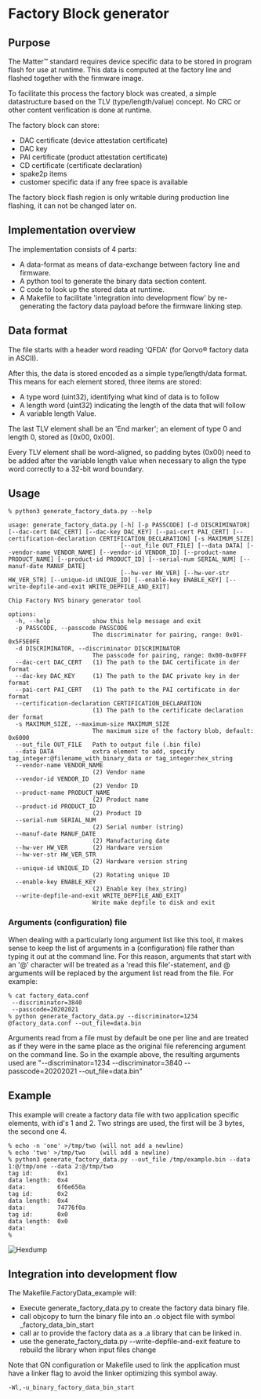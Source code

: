 # Factory Block generator

## Purpose

The Matter&trade; standard requires device specific data to be stored in program flash for use at runtime.
This data is computed at the factory line and flashed together with the firmware image.

To facilitate this process the factory block was created, a simple datastructure based on the TLV (type/length/value)
concept.  No CRC or other content verification is done at runtime.

The factory block can store:

* DAC certificate (device attestation certificate)
* DAC key
* PAI certificate (product attestation certificate)
* CD certificate (certificate declaration)
* spake2p items
* customer specific data if any free space is available

The factory block flash region is only writable during production line flashing, it can not be changed later on.

## Implementation overview

The implementation consists of 4 parts:

* A data-format as means of data-exchange between factory line and firmware.
* A python tool to generate the binary data section content.
* C code to look up the stored data at runtime.
* A Makefile to facilitate 'integration into development flow' by re-generating the factory data payload before the firmware linking step.

## Data format

The file starts with a header word reading 'QFDA' (for Qorvo&reg; factory data in ASCII).

After this, the data is stored encoded as a simple type/length/data format. This means for each element stored, three items are stored:
* A type word (uint32), identifying what kind of data is to follow
* A length word (uint32) indicating the length of the data that will follow
* A variable length Value.

The last TLV element shall be an 'End marker'; an element of type 0 and length 0, stored as [0x00, 0x00].

Every TLV element shall be word-aligned, so padding bytes (0x00) need to be added after the variable length value when
necessary to align the type word correctly to a 32-bit word boundary.

## Usage

    % python3 generate_factory_data.py --help

    usage: generate_factory_data.py [-h] [-p PASSCODE] [-d DISCRIMINATOR] [--dac-cert DAC_CERT] [--dac-key DAC_KEY] [--pai-cert PAI_CERT] [--certification-declaration CERTIFICATION_DECLARATION] [-s MAXIMUM_SIZE]
                                    [--out_file OUT_FILE] [--data DATA] [--vendor-name VENDOR_NAME] [--vendor-id VENDOR_ID] [--product-name PRODUCT_NAME] [--product-id PRODUCT_ID] [--serial-num SERIAL_NUM] [--manuf-date MANUF_DATE]
                                    [--hw-ver HW_VER] [--hw-ver-str HW_VER_STR] [--unique-id UNIQUE_ID] [--enable-key ENABLE_KEY] [--write-depfile-and-exit WRITE_DEPFILE_AND_EXIT]

    Chip Factory NVS binary generator tool

    options:
      -h, --help            show this help message and exit
      -p PASSCODE, --passcode PASSCODE
                            The discriminator for pairing, range: 0x01-0x5F5E0FE
      -d DISCRIMINATOR, --discriminator DISCRIMINATOR
                            The passcode for pairing, range: 0x00-0x0FFF
      --dac-cert DAC_CERT   (1) The path to the DAC certificate in der format
      --dac-key DAC_KEY     (1) The path to the DAC private key in der format
      --pai-cert PAI_CERT   (1) The path to the PAI certificate in der format
      --certification-declaration CERTIFICATION_DECLARATION
                            (1) The path to the certificate declaration der format
      -s MAXIMUM_SIZE, --maximum-size MAXIMUM_SIZE
                            The maximum size of the factory blob, default: 0x6000
      --out_file OUT_FILE   Path to output file (.bin file)
      --data DATA           extra element to add, specify tag_integer:@filename_with_binary_data or tag_integer:hex_string
      --vendor-name VENDOR_NAME
                            (2) Vendor name
      --vendor-id VENDOR_ID
                            (2) Vendor ID
      --product-name PRODUCT_NAME
                            (2) Product name
      --product-id PRODUCT_ID
                            (2) Product ID
      --serial-num SERIAL_NUM
                            (2) Serial number (string)
      --manuf-date MANUF_DATE
                            (2) Manufacturing date
      --hw-ver HW_VER       (2) Hardware version
      --hw-ver-str HW_VER_STR
                            (2) Hardware version string
      --unique-id UNIQUE_ID
                            (2) Rotating unique ID
      --enable-key ENABLE_KEY
                            (2) Enable key (hex_string)
      --write-depfile-and-exit WRITE_DEPFILE_AND_EXIT
                            Write make depfile to disk and exit


### Arguments (configuration) file

When dealing with a particularly long argument list like this tool, it makes sense to keep the list of arguments in a (configuration) file rather than typing it out at the command line.
For this reason, arguments that start with an '@' character will be treated as a 'read this file'-statement, and @ arguments will be replaced by the argument list read from the file. For example:

    % cat factory_data.conf
     --discriminator=3840
     --passcode=20202021
    % python generate_factory_data.py --discriminator=1234 @factory_data.conf --out_file=data.bin

Arguments read from a file must by default be one per line and are treated as if they were in the same place as the original file referencing argument on the command line.
So in the example above, the resulting arguments used are "--discriminator=1234 --discriminator=3840 --passcode=20202021 --out\_file=data.bin"

## Example

This example will create a factory data file with two application specific elements, with id's 1 and 2. Two strings are used, the first will be 3 bytes, the second one 4.

    % echo -n 'one' >/tmp/two (will not add a newline)
    % echo 'two' >/tmp/two    (will add a newline)
    % python3 generate_factory_data.py --out_file /tmp/example.bin --data 1:@/tmp/one --data 2:@/tmp/two
    tag id:       0x1
    data length:  0x4
    data:         6f6e650a
    tag id:       0x2
    data length:  0x4
    data:         74776f0a
    tag id:       0x0
    data length:  0x0
    data:
    %

![Hexdump](Images/factory_block.png)

## Integration into development flow

The Makefile.FactoryData\_example will:

* Execute generate\_factory\_data.py to create the factory data binary file.
* call objcopy to turn the binary file into an .o object file with symbol \_factory\_data\_bin\_start
* call ar to provide the factory data as a .a library that can be linked in.
* use the generate\_factory\_data.py --write-depfile-and-exit feature to rebuild the library when input files change

Note that GN configuration or Makefile used to link the application must have a linker flag to avoid the linker optimizing this symbol away.

    -Wl,-u_binary_factory_data_bin_start
